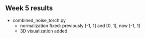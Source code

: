 ## Week 5 results


- combined_noise_torch.py
  - normalization fixed: previously [-1, 1] and [0, 1], now [-1, 1]
  - 3D visualization added